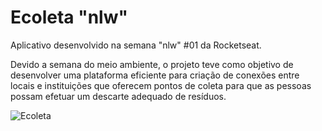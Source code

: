 # Ecoleta "nlw"
Aplicativo desenvolvido na semana "nlw" #01 da Rocketseat.

Devido a semana do meio ambiente, o projeto teve como objetivo de desenvolver uma plataforma eficiente para criação de conexões entre 
locais e instituições que oferecem pontos de coleta para que as pessoas possam efetuar um descarte adequado de resíduos.

![Ecoleta](https://user-images.githubusercontent.com/7563681/84400600-9f2c7d00-abd8-11ea-9301-bf632029eaf0.png)
